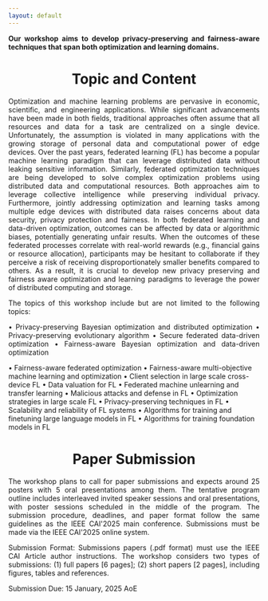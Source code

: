 ```yaml
---
layout: default 
---
```

<p style='text-align: justify;'><b>Our workshop aims to develop privacy-preserving and fairness-aware techniques that span both optimization and learning domains.</b></p>

# <span style="display:block;text-align:center">Topic and Content</span>

<p style='text-align: justify;'>
Optimization and machine learning problems are pervasive in economic, scientific, and engineering applications. While significant advancements have been made in both fields, traditional 
approaches often assume that all resources and data for a task are centralized on a single device. Unfortunately, the assumption is violated in many applications with the growing storage of personal data and computational power of edge devices. Over the past years, federated learning (FL) has become a popular machine learning paradigm that can leverage distributed data without leaking sensitive information. Similarly, federated optimization techniques are being developed to solve complex optimization problems using distributed data and computational resources. Both approaches aim to leverage collective intelligence while preserving individual privacy. Furthermore, jointly addressing optimization and learning tasks among multiple edge devices with distributed data raises concerns about data security, privacy protection and fairness. In both federated learning and data-driven optimization, outcomes can be affected by data or algorithmic biases, potentially generating unfair results. When the outcomes of these federated processes correlate with real-world rewards (e.g., financial gains or resource allocation), participants may be hesitant to collaborate if they perceive a risk of receiving disproportionately smaller benefits compared to others. As a result, it is crucial to develop new privacy 
preserving and fairness aware optimization and learning paradigms to leverage the power of distributed computing and storage.</p>


<p style='text-align: justify;'>
The topics of this workshop include but are not limited to the following topics:
</p>
<p style='text-align: justify;'>
    • Privacy-preserving Bayesian optimization and distributed optimization
   • Privacy-preserving evolutionary algorithm
• Secure federated data-driven optimization
• Fairness-aware Bayesian optimization and data-driven optimization

• Fairness-aware federated optimization
• Fairness-aware multi-objective machine learning and optimization
• Client selection in large scale cross-device FL
• Data valuation for FL
• Federated machine unlearning and transfer learning
• Malicious attacks and defense in FL
• Optimization strategies in large scale FL
• Privacy-preserving techniques in FL
• Scalability and reliability of FL systems
• Algorithms for training and finetuning large language models in FL
• Algorithms for training foundation models in FL
    </p>


# <span style="display:block;text-align:center">Paper Submission</span>

<p style='text-align: justify;'>
The workshop plans to call for paper submissions and expects around 25 posters with 5 oral presentations among them. The tentative program outline includes interleaved invited speaker sessions and oral presentations, with poster sessions scheduled in the middle of the program. The submission procedure, deadlines, and paper format follow the same guidelines as the IEEE CAI'2025 main conference. Submissions must be made via the IEEE CAI'2025 online system. </p>
<p style='text-align: justify;'> Submission Format: Submissions papers (.pdf format) must use the IEEE CAI Article author instructions. The workshop considers two types of submissions: (1) full papers [6 pages]; (2) short papers [2 pages], including figures, tables and references.  </p>
<p style='text-align: justify;'>Submission Due:  15 January, 2025 AoE  </p>
